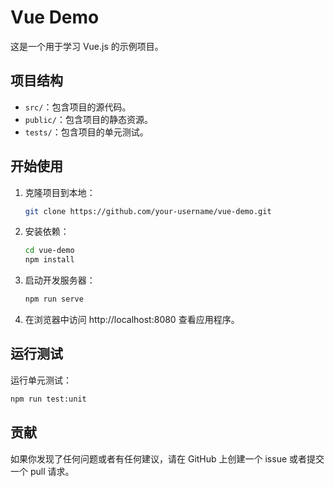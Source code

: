 # Vue Demo

这是一个用于学习 Vue.js 的示例项目。

## 项目结构

- `src/`：包含项目的源代码。
- `public/`：包含项目的静态资源。
- `tests/`：包含项目的单元测试。

## 开始使用

1. 克隆项目到本地：

   ```bash
   git clone https://github.com/your-username/vue-demo.git
   ```

2. 安装依赖：

   ```bash
   cd vue-demo
   npm install
   ```

3. 启动开发服务器：

   ```bash
   npm run serve
   ```

4. 在浏览器中访问 http://localhost:8080 查看应用程序。

## 运行测试

运行单元测试：

```bash
npm run test:unit
```

## 贡献

如果你发现了任何问题或者有任何建议，请在 GitHub 上创建一个 issue 或者提交一个 pull 请求。

